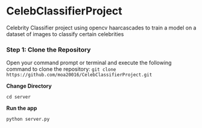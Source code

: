 # CelebClassifierProject
Celebrity Classifier project using opencv haarcascades to train a model on a dataset of images to classify certain celebrities

### Step 1: Clone the Repository
Open your command prompt or terminal and execute the following command to clone the repository:
```git clone https://github.com/moa20016/CelebClassifierProject.git```

**Change Directory**

```shell
cd server
```

**Run the app**

```shell
python server.py
```


